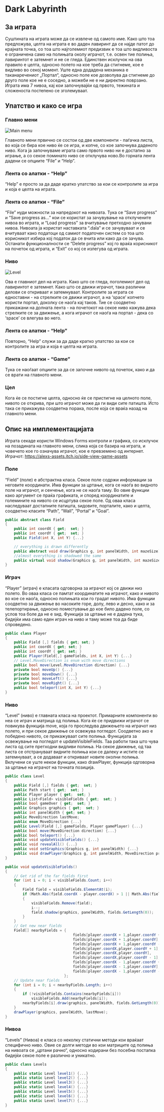 # Dark Labyrinth

## За играта

Суштината на играта може да се извлече од самото име. Како што тоа предложува, целта на играта е во даден лавиринт да се најде патот до крајната точка, со тоа што најголемиот предизвик е тоа што видливоста е ограничена само на полињата околу играчот, т.е. освен тие полиња, лавиринтот е затемнет и не се гледа. Единствен исклучок на ова правило е целта, односно полето на кое треба да стигнеме, кое е видливо во секој момент. Уште една додадена механика е таканаречениот „Портал“, односно поле кое дозволува да стигнеме до друго поле кое не е соседно, а можеби не е ни директно поврзано. Играта има 7 нивоа, кај кои започнувајќи од првото, тежината и сложеноста постепено се зголемуваат.

## Упатство  и како се игра

### Главно мени
![Main menu](https://github.com/petroskin/Dark_Labyrinth/blob/master/mdimage1.png?raw=true)

Главното мени првично се состои од две компоненти - паѓачка листа, во која се бира кое ниво ќе се игра, и копче, со кое започнува даденото ниво. Кога ја започнуваме играта само првото ниво ни е достапно за играње, а со секое поминато ниво се отклучува ново.Во горната лента дадени се опциите “File” и “Help”.
### Лента со алатки - “Help”
“Help” е просто за да даде кратко упатство за кои се контролите за игра и која е целта на играта. 
### Лента со алатки - “File”
“File” нуди можности за напредокот на нивоата. Тука се “Save progress” и “Save progress as…” кои се користат за зачувување на отклучените нивоа во играта, и “Load progress” за вчитување претходно зачувани нивоа. Нивоата ја користат наставката “.dala” и се зачувуваат и се вчитуваат како податоци од самиот податочен систем со тоа што корисникот избира кој податок да се вчита или како да се зачува. Останати функционалности се “Delete progress” кој го враќа корисникот на почеток од играта, и “Exit” со кој се излегува од играта.

### Ниво
![Level](https://github.com/petroskin/Dark_Labyrinth/blob/master/mdimage1.png?raw=true)

Ова е главниот дел на играта. Како што се гледа, поголемиот дел од лавиринтот е затемнет. Како што се движи играчот, така различни делови се откриваат и затемнуваат. Контролите за играта се едноставни - на стрелките се движи играчот, а на ‘space’ копчето користи портал, доколку се наоѓа кај таков. Тие се соодветно прикажани на долната лента - на почетокот на секое ниво кажува дека стрелките се за движење, а кога играчот се наоѓа на портал - дека со ‘space’ се влегува во него.
### Лента со алатки - “Help”
Повторно, “Help” служи за да даде кратко упатство за кои се контролите за игра и која е целта на играта. 
### Лента со алатки - “Game”
Тука се наоѓаат опциите за да се започне нивото од почеток, како и да се врати на главното мени.

### Цел
Кога ќе се постигне целта, односно ќе се пристигне на целното поле, нивото се открива, при што играчот може да ги види сите патишта. Исто така се прикажува соодветна порака, после која се враќа назад на главното мени.

## Опис на имплементацијата

Играта секаде користи Windows Forms контроли и графика, со исклучок на позадината на главното мени, слика која се базира на играта, и човечето кое го означува играчот, кое е превземено од интернет.
Играчот: https://alexs-assets.itch.io/side-view-game-assets

### Поле
“Field” (поле) е абстрактна класа. Секое поле содржи информации за неговите координати. Има функции за цртање, кога се наоѓа во видното поле на играчот, и сенчење, кога не се наоѓа таму. Во овие функции како аргумент се праќа графиката, и според координатите и големините на нивото се исцртува секое поле. Од оваа класа наследуваат достапните патишта, ѕидовите, порталите, како и целта, соодветно класите “Path”, “Wall”, “Portal” и “Goal”.
```c#
public abstract class Field
{
    public int coordX { get;  set; }
    public int coordY { get;  set; }
    public Field(int X, int Y) {...}

    // everything is drawn differently
    public abstract void draw(Graphics g, int panelWidth, int mazeSize);
    //almost everything is shadowed the same
    public virtual void shadow(Graphics g, int panelWidth, int mazeSize) {...}
}
```

### Играч
“Player” (играч) е класата одговорна за играчот кој се движи низ полето. Во оваа класа се памтат координатите на играчот, како и нивото во кое се наоѓа, односно полињата кои го градат нивото. Има функции соодветно за движење во насоките горе, долу, лево и десно, како и за телепортирање, односно поместување до кое било дадено поле, со услов тоа боле да не е ѕид. Функција за цртање не е дадена тука, бидејќи има само еден играч на ниво и таму може тоа да биде спроведено.
```c#
public class Player
{
    public Field [,] fields { get; set; }
    public int coordX { get; set; }
    public int coordY { get; set; }
    public Player(Field[,] gameFields, int X, int Y) {...}
    // Level.MoveDirection is enum with move directions
    public bool move(Level.MoveDirection direction) {...}
    private bool moveUp() {...}
    private bool moveDown() {...}
    private bool moveLeft() {...}
    private bool moveRight() {...}
    public bool teleport(int X, int Y) {...}
}
```

### Ниво
“Level” (ниво) е главната класа на проектот. Примарните компоненти во неа се играч и матрица од полиња. Кога ќе се придвижи играчот се повикува функција move, која го проследува движењето на играчот низ полето, и при секое движење се освежува погледот. Соодветно ако е победено нивото, се прикажуваат сите полиња. Функцијата за освежување на погледот е updateVisibleFields. Таа работи така што чува листа од сите претходни видливи полиња. На секое движење, од таа листа се отстрануваат видните полиња кои се далеку и истите се затемнуваат, а се додаваат и откриваат новите околни полиња. Вклучени се уште некои функции, како drawPlayer, функција одговорна за цртање на играчот на точната позиција.
```c#
public class Level
{
    public Field [,] fields { get;  set; }
    public Path start { get;  set; }
    public Player player { get;  set; }
    public List<Field> visibleFields { get;  set; }
    public bool gameOver { get;  set; }
    public Graphics graphics { get;  set; }
    public int panelWidth { get; set; }
    public MoveDirection lastMove;
    public enum MoveDirection {...}
    public Level(Field [,] gameFields, Player gamePlayer) {...}
    public bool move(MoveDirection direction) {...}
    public bool teleport() {...}
    public void updateVisibleFields() {...}
    public void revealAll() {...}
    public void setGraphics(Graphics g, int panelWidth) {...}
    public void drawPlayer(Graphics g, int panelWidth, MoveDirection prevMove) {...}
}
```
```c#
public void updateVisibleFields()
{
    // Get rid of the far fields first
    for (int i = 0; i < visibleFields.Count; i++)
    {
        Field field = visibleFields.ElementAt(i);
        if (Math.Abs(field.coordX - player.coordX) > 1 || Math.Abs(field.coordY - player.coordY) > 1)
        {
            visibleFields.Remove(field);
            i--;
            field.shadow(graphics, panelWidth, fields.GetLength(0));
        }
    }
    // Get new near fields
    Field[] nearbyFields = { 
                               fields[player.coordX + 1,player.coordY + 1],
                               fields[player.coordX + 1,player.coordY],
                               fields[player.coordX + 1,player.coordY - 1],
                               fields[player.coordX,player.coordY + 1],
                               fields[player.coordX,player.coordY],
                               fields[player.coordX,player.coordY - 1],
                               fields[player.coordX - 1,player.coordY + 1],
                               fields[player.coordX - 1,player.coordY],
                               fields[player.coordX - 1,player.coordY - 1],
                           };
    // Update near fields
    for (int i = 0; i < nearbyFields.Length; i++)
    {
        if (!visibleFields.Contains(nearbyFields[i]))
            visibleFields.Add(nearbyFields[i]);
        nearbyFields[i].draw(graphics, panelWidth, fields.GetLength(0));
    }
    drawPlayer(graphics, panelWidth, lastMove);
}
```

### Нивоа
“Levels” (Нивоа) е класа со неколку статични методи кои враќаат специфично ниво. Овие се долги методи во кои матриците од полиња на нивоата се „цртани рачно“, односно кодирани без посебна постапка бидејќи секое поле е различно и уникатно.
```c#
public class Levels
{
    public static Level level1() {...}
    public static Level level2() {...}
    public static Level level3() {...}
    public static Level level4() {...}
    public static Level level5() {...}
    public static Level level6() {...}
    public static Level level7() {...}
}
```
